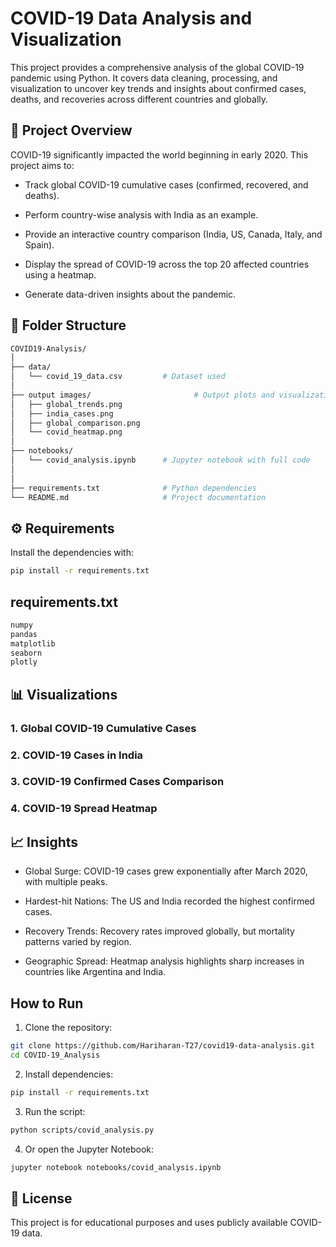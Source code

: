  
# COVID-19 Data Analysis and Visualization

This project provides a comprehensive analysis of the global COVID-19 pandemic using Python. It covers data cleaning, processing, and visualization to uncover key trends and insights about confirmed cases, deaths, and recoveries across different countries and globally.

## 📌 Project Overview

COVID-19 significantly impacted the world beginning in early 2020. This project aims to:

- Track global COVID-19 cumulative cases (confirmed, recovered, and deaths).

- Perform country-wise analysis with India as an example.

- Provide an interactive country comparison (India, US, Canada, Italy, and Spain).

- Display the spread of COVID-19 across the top 20 affected countries using a heatmap.

- Generate data-driven insights about the pandemic.

## 📂 Folder Structure

```bash
COVID19-Analysis/
│
├── data/
│   └── covid_19_data.csv         # Dataset used
│
├── output images/                       # Output plots and visualizations
│   ├── global_trends.png
│   ├── india_cases.png
│   ├── global_comparison.png
│   └── covid_heatmap.png
│
├── notebooks/
│   └── covid_analysis.ipynb      # Jupyter notebook with full code
│
│
├── requirements.txt              # Python dependencies
└── README.md                     # Project documentation
```
## ⚙️ Requirements
Install the dependencies with:
```bash 
pip install -r requirements.txt
```
## requirements.txt
```bash
numpy
pandas
matplotlib
seaborn
plotly
```

## 📊 Visualizations

### 1. Global COVID-19 Cumulative Cases

### 2. COVID-19 Cases in India

### 3. COVID-19 Confirmed Cases Comparison

### 4. COVID-19 Spread Heatmap


## 📈 Insights

- Global Surge: COVID-19 cases grew exponentially after March 2020, with multiple peaks.

- Hardest-hit Nations: The US and India recorded the highest confirmed cases.

- Recovery Trends: Recovery rates improved globally, but mortality patterns varied by region.

- Geographic Spread: Heatmap analysis highlights sharp increases in countries like Argentina and India.

## How to Run

1. Clone the repository:
```bash
git clone https://github.com/Hariharan-T27/covid19-data-analysis.git
cd COVID-19_Analysis
```

2. Install dependencies:
```bash
pip install -r requirements.txt
```

3. Run the script:
```bash
python scripts/covid_analysis.py
```

4. Or open the Jupyter Notebook:
```bash
jupyter notebook notebooks/covid_analysis.ipynb
```

## 📜 License
This project is for educational purposes and uses publicly available COVID-19 data.
